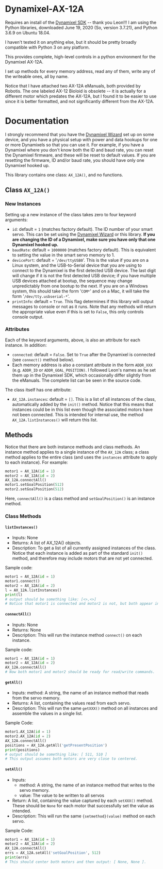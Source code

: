 # Dynamixel-AX-12A

Requires an install of the [Dynamixel SDK](https://github.com/ROBOTIS-GIT/DynamixelSDK) -- thank you Leon!!! I am using the Python libraries, downloaded June 19, 2020 (So, version 3.7.21), and Python 3.6.9 on Ubuntu 18.04.

I haven't tested it on anything else, but it should be pretty broadly compatible with Python 3 on any platform.

This provides complete, high-level controls in a python environment for the Dynamixel AX-12A.

I set up methods for every memory address, read any of them, write any of the writeable ones, all by name.

Notice that I have attached two AX-12A eManuals, both provided by Robotis.  The one labeled AX-12 Bioloid is obsolete -- it is actually for a different motor which predates the AX-12A, but I found it to be easier to use since it is better formatted, and not significantly different from the AX-12A.

# Documentation

I strongly recommend that you have the [Dynamixel Wizard](http://www.robotis.us/dynamixel-management/) set up on some device, and you have a physical setup with power and data hookups for one or more Dynamixels so that you can use it. For example, if you have a Dynamixel where you don't know both the ID and baud rate, you can reset the Dynamixel firmware, and these will be reset to default values. If you are resetting the firmware, ID and/or baud rate, you should have only one Dynamixel hooked up.

This library contains one class: `AX_12A()`, and no functions.

## Class `AX_12A()`

### New Instances

Setting up a new instance of the class takes zero to four keyword arguments:
* `id`: default = `1` (matches factory default). The ID number of your smart servo. This can be set using the [Dynamixel Wizard](http://www.robotis.us/dynamixel-management/) or this library.  **If you are changing the ID of a Dynamixel, make sure you have only that one Dynamixel hooked up.**
* `baudRate`: default = `1000000` (matches factory default). This is equivalent to setting the value in the smart servo memory to 1.
* `devicePort`: default = '`/dev/ttyUSB0`'. This is the value if you are on a Linux system, and the USB-to-Serial device that you are using to connect to the Dynamixel is the first detected USB device. The last digit will change if it is not the first detected USB device; if you have multiple USB devices attached at bootup, the sequence may change unpredictably from one bootup to the next. If you are on a Windows system, this should take the form '`COM*`' and on a Mac, it will take the form '`/dev/tty.usbserial-*`'.
* `printInfo`: default = `True`. This flag determines if this library will output messages to console or not as it runs.  Note that any methods will return the appropriate value even if this is set to `False`, this only controls console output.

### Attributes

Each of the keyword arguments, above, is also an attribute for each instance.  In addition:
* `connected`: default = `False`. Set to `True` after the Dynamixel is connected (see `connect()` method below).
* Each memory address is also a constant attribute in the form `ADDR_XXX` (e.g. `ADDR_ID` or `ADDR_GOAL_POSITION)`.  I followed Leon's names as he set them up in the Dynamixel SDK, which occasionally differ slightly from the eManuals.  The complete list can be seen in the source code.

The class itself has one attribute:
* `AX_12A.instances`: default = `[]`. This is a list of all instances of the class, automatically added by the `init()` method. Notice that this means that instances could be in this list even though the associated motors have not been connected. This is intended for internal use, the method `AX_12A.listInstances()` will return this list.

## Methods

Notice that there are both instance methods and class methods. An instance method applies to a single instance of the `AX_12A` class; a class method applies to the entire class (and uses the `instances` attribute to apply to each instance).  For example:

```python
motor1 = AX_12A(id = 1)
motor2 = AX_12A(id = 2)
AX_12A.connectAll()
motor1.setGoalPosition(512)
motor2.setGoalPosition(512)
```

Here, `connectAll()` is a class method and `setGoalPosition()` is an instance method.

### Class Methods

#### `listInstances()`
  * Inputs: None
  * Returns: A list of AX_12A() objects.
  * Description: To get a list of all currently assigned instances of the class. Notice that each instance is added as part of the standard `init()` method, and therefore may include motors that are not yet connected.
  
Sample code:

```python
motor1 = AX_12A(id = 1)
motor1.connect()
motor2 = AX_12A(id = 2)
l = AX_12A.listInstances()
print(l)
# output should be something like: [<>,<>]
# Notice that motor1 is connected and motor2 is not, but both appear in the list, with no indication of which is connected and which is not.
```

#### `connectAll()`
  * Inputs: None
  * Returns: None
  * Description: This will run the instance method `connect()` on each instance.
  
Sample code:

```python
motor1 = AX_12A(id = 1)
motor2 = AX_12A(id = 2)
AX_12A.connectAll()
# Now both motor1 and motor2 should be ready for read/write commands.
```

#### `getAll()`
  * Inputs: method: A string, the name of an instance method that reads from the servo memory.
  * Returns: A list, containing the values read from each servo.
  * Description: This will run the same `getXXX()` method on all instances and assemble the values in a single list.

Sample Code:

```python
motor1.AX_12A(id = 1)
motor2.AX_12A(id = 2)
AX_12A.connectAll()
positions = AX_12A.getAll('getPresentPosition')
print(positions)
# output should be something like: [ 511, 510 ]
# This output assumes both motors are very close to centered.
```

#### `setAll()`
  * Inputs:
    * method: A string, the name of an instance method that writes to the servo memory.
    * value: The value to be written to all servos
  * Return: A list, containing the value captured by each `setXXX()` method.  These should be `None` for each motor that successfully set the value as intended.
  * Description: This will run the same `{setmethod}(value)` method on each servo.
  
Sample Code:
```python
motor1 = AX_12A(id = 1)
motor2 = AX_12A(id = 2)
AX_12A.connectAll()
errs = AX_12A.setAll('setGoalPosition', 512)
print(errs)
# This should center both motors and then output: [ None, None ].
```
